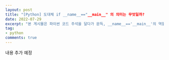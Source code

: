 ```yaml
---   
layout: post  
title: "[Python] 도대체 if __name__=="__main__" 의 의미는 무엇일까?
date: 2022-07-29
excerpt: "본 게시물은 파이썬 코드 주석을 달다가 문득, __name__=='__main__'의 역할이 궁금해져 기록한 내용입니다."
tag:
- python
comments: true
--- 
```


내용 추가 예정
